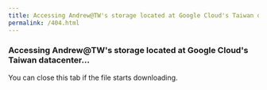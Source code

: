 ```yaml
---
title: Accessing Andrew@TW's storage located at Google Cloud's Taiwan datacenter...
permalink: /404.html
---
```


### Accessing Andrew@TW's storage located at Google Cloud's Taiwan datacenter...

You can close this tab if the file starts downloading.

<script>
  var p = window.location.pathname;
  if (p.substr(0, 8) == "/backup/") {
    window.location.replace("https://storage.googleapis.com/backup.andrew.at.tw"+p.substr(7);
  } else {
    window.location.replace("https://storage.googleapis.com/andrew.at.tw"+p);
  }
</script>
